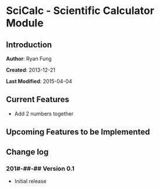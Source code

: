 SciCalc - Scientific Calculator Module
======================================

Introduction
------------


**Author**: Ryan Fung

**Created**: 2013-12-21

**Last Modified**: 2015-04-04


Current Features
----------------
* Add 2 numbers together


Upcoming Features to be Implemented
-----------------------------------



Change log
----------
### 201#-##-## Version 0.1
* Initial release